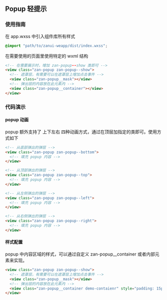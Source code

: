## Popup 轻提示

### 使用指南
在 app.wxss 中引入组件库所有样式
```css
@import "path/to/zanui-weapp/dist/index.wxss";
```

在需要使用的页面里使用特定的 wxml 结构
```html
<!-- 在需要展示时，增加 zan-popup--show 类即可 -->
<view class="zan-popup zan-popup--show">
  <!-- 遮罩层，有需要可以在遮罩层上增加点击事件 -->
  <view class="zan-popup__mask"></view>
  <!-- 弹出层的内容放在此元素内 -->
  <view class="zan-popup__container"></view>
</view>
```

### 代码演示
#### popup 动画
popup 额外支持了 上下左右 四种动画方式，通过在顶层加指定的类即可。使用方式如下
```html
<!-- 从底部弹出的弹层 -->
<view class="zan-popup zan-popup--bottom">
  <!-- 填充 popup 内容 -->
</view>

<!-- 从顶部弹出的弹层 -->
<view class="zan-popup zan-popup--top">
  <!-- 填充 popup 内容 -->
</view>

<!-- 从左侧弹出的弹层 -->
<view class="zan-popup zan-popup--left">
  <!-- 填充 popup 内容 -->
</view>

<!-- 从右侧弹出的弹层 -->
<view class="zan-popup zan-popup--right">
  <!-- 填充 popup 内容 -->
</view>
```

#### 样式配置
popup 中内容区域的样式，可以通过自定义 zan-popup__container 或者内部元素来实现。
```html
<view class="zan-popup zan-popup--show">
  <!-- 遮罩层，有需要可以在遮罩层上增加点击事件 -->
  <view class="zan-popup__mask"></view>
  <!-- 弹出层的内容放在此元素内 -->
  <view class="zan-popup__container demo-contaienr" style="padding: 15px;"></view>
</view>
```
